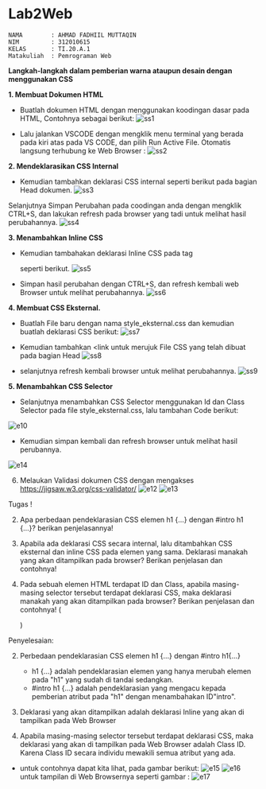 # Lab2Web
```
NAMA        : AHMAD FADHIIL MUTTAQIN
NIM         : 312010615
KELAS       : TI.20.A.1
Matakuliah  : Pemrograman Web
```

**<b>Langkah-langkah dalam pemberian warna ataupun desain dengan menggunakan CSS</b>**

**1. Membuat Dokumen HTML**
    

- Buatlah dokumen HTML dengan menggunakan koodingan dasar pada HTML, Contohnya sebagai berikut:
![ss1](https://user-images.githubusercontent.com/46867774/159480392-fb877245-e542-4c94-a8e0-b3052dfc3568.png)


- Lalu jalankan VSCODE dengan mengklik menu terminal yang berada pada kiri atas pada VS CODE, dan pilih Run Active File. Otomatis langsung terhubung ke Web Browser :
![ss2](https://user-images.githubusercontent.com/46867774/159481851-7d8701c0-9a04-4249-8114-d046db1f850b.png)


**2. Mendeklarasikan CSS Internal**
    
 

-  Kemudian tambahkan deklarasi CSS internal seperti berikut pada bagian Head dokumen.
![ss3](https://user-images.githubusercontent.com/46867774/159485353-be1c7a3f-5d0e-48ad-ae41-0be81ef213f3.png)


Selanjutnya Simpan Perubahan pada coodingan anda dengan mengklik CTRL+S, dan lakukan refresh pada browser yang tadi untuk melihat hasil perubahannya.
![ss4](https://user-images.githubusercontent.com/46867774/159485408-6a6c224d-acdc-4b87-8707-5dd88f30c080.png)


**3. Menambahkan Inline CSS**

- Kemudian tambahakan deklarasi Inline CSS pada tag <p> seperti berikut.
![ss5](https://user-images.githubusercontent.com/46867774/159486870-1a0deb7f-5838-4a34-8ff5-62a79bece1b4.png)

    
- Simpan hasil  perubahan dengan CTRL+S, dan refresh kembali web Browser untuk melihat perubahannya.
![ss6](https://user-images.githubusercontent.com/46867774/159486951-2ade64b5-f9ea-4f58-99ef-2bad3627ec41.png)


**4. Membuat CSS Eksternal.**
- Buatlah File baru dengan nama style_eksternal.css dan kemudian buatlah deklarasi CSS berikut:
![ss7](https://user-images.githubusercontent.com/46867774/159545976-d790e23d-570c-4cd2-a66f-1e91c1e4e54f.png)


- Kemudian tambahkan <link untuk merujuk File CSS yang telah dibuat pada bagian Head
![ss8](https://user-images.githubusercontent.com/46867774/159545977-f1eceefa-d26b-4fff-88a4-be30b8f9b9ee.png)


- selanjutnya refresh kembali browser untuk melihat perubahannya.
![ss9](https://user-images.githubusercontent.com/46867774/159546023-ddd0f429-ca1e-4532-8d00-ce07ce28b507.png)



**5. Menambahkan CSS Selector**
- Selanjutnya menambahkan CSS Selector menggunakan Id dan Class Selector pada file style_eksternal.css, lalu tambahan Code berikut:

![e10](https://user-images.githubusercontent.com/81581236/113516826-a3ca8380-95a6-11eb-9f4f-07b8fc77846b.PNG)

- Kemudian simpan kembali dan refresh browser untuk melihat hasil perubannya.

![e14](https://user-images.githubusercontent.com/81581236/113576201-4fc4ab00-9649-11eb-91a1-9c7bfa7c3607.PNG)


6. Melaukan Validasi dokumen CSS dengan mengakses https://jigsaw.w3.org/css-validator/
![e12](https://user-images.githubusercontent.com/81581236/113517206-bf368e00-95a8-11eb-92e4-b6e921587c35.PNG)
![e13](https://user-images.githubusercontent.com/81581236/113517214-c52c6f00-95a8-11eb-85b8-2a60929d8b67.PNG)


Tugas !

2. Apa perbedaan pendeklarasian CSS elemen h1 {...} dengan #intro h1 {...}? berikan
penjelasannya!

3. Apabila ada deklarasi CSS secara internal, lalu ditambahkan CSS eksternal dan inline CSS pada
elemen yang sama. Deklarasi manakah yang akan ditampilkan pada browser? Berikan
penjelasan dan contohnya!

4. Pada sebuah elemen HTML terdapat ID dan Class, apabila masing-masing selector tersebut
terdapat deklarasi CSS, maka deklarasi manakah yang akan ditampilkan pada browser?
Berikan penjelasan dan contohnya! ( <p id="paragraf-1" class="text-paragraf"> )
   
Penyelesaian:

2. Perbedaan pendeklarasian  CSS elemen h1 {...} dengan #intro h1{...}

   - h1 {...} adalah pendeklarasian elemen yang hanya merubah elemen pada "h1" yang sudah di tandai sedangkan.
   - #intro h1 {...} adalah pendeklarasian yang mengacu kepada pemberian atribut pada "h1" dengan menambahakan ID"intro".

3. Deklarasi yang akan ditampilkan adalah deklarasi Inline yang akan di tampilkan pada Web Browser
4. Apabila masing-masing selector tersebut terdapat deklarasi CSS, maka deklarasi yang akan di tampilkan pada Web Browser adalah Class ID. Karena Class ID secara individu mewakili semua atribut yang ada. 
- untuk contohnya dapat kita lihat, pada gambar berikut:
![e15](https://user-images.githubusercontent.com/81581236/113592289-27e04200-965f-11eb-8702-fa4ea9cf0f42.PNG)
![e16](https://user-images.githubusercontent.com/81581236/113593270-6de9d580-9660-11eb-8423-00f92d630096.PNG)
untuk tampilan di Web Browsernya seperti gambar :
![e17](https://user-images.githubusercontent.com/81581236/113593352-89ed7700-9660-11eb-8c68-4574399820a9.PNG)
